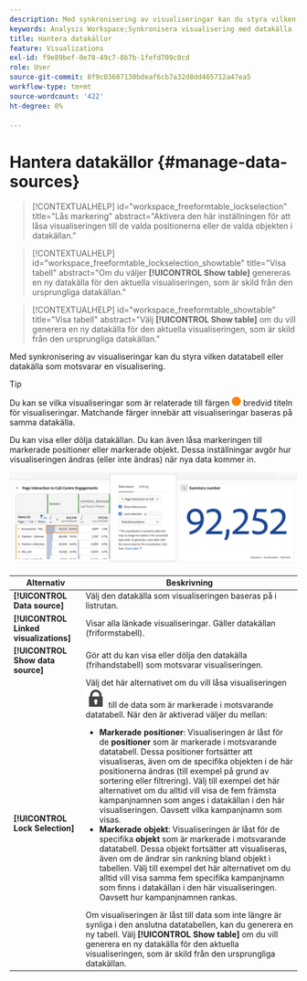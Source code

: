 ```yaml
---
description: Med synkronisering av visualiseringar kan du styra vilken datatabell eller datakälla som motsvarar en visualisering.
keywords: Analysis Workspace;Synkronisera visualisering med datakälla
title: Hantera datakällor
feature: Visualizations
exl-id: f9e89bef-0e78-49c7-8b7b-1fefd709c0cd
role: User
source-git-commit: 8f9c03607130bdeaf6cb7a32d8dd465712a47ea5
workflow-type: tm+mt
source-wordcount: '422'
ht-degree: 0%

---
```


# Hantera datakällor {#manage-data-sources}

<!-- markdownlint-disable MD034 -->

>[!CONTEXTUALHELP]
>id="workspace_freeformtable_lockselection"
>title="Lås markering"
>abstract="Aktivera den här inställningen för att låsa visualiseringen till de valda positionerna eller de valda objekten i datakällan."

<!-- markdownlint-enable MD034 -->

<!-- markdownlint-disable MD034 -->

>[!CONTEXTUALHELP]
>id="workspace_freeformtable_lockselection_showtable"
>title="Visa tabell"
>abstract="Om du väljer **[!UICONTROL Show table]** genereras en ny datakälla för den aktuella visualiseringen, som är skild från den ursprungliga datakällan."

<!-- markdownlint-enable MD034 -->

<!-- markdownlint-disable MD034 -->

>[!CONTEXTUALHELP]
>id="workspace_freeformtable_showtable"
>title="Visa tabell"
>abstract="Välj **[!UICONTROL Show table]** om du vill generera en ny datakälla för den aktuella visualiseringen, som är skild från den ursprungliga datakällan."

<!-- markdownlint-enable MD034 -->



Med synkronisering av visualiseringar kan du styra vilken datatabell eller datakälla som motsvarar en visualisering.

>[!TIP]
>
>Du kan se vilka visualiseringar som är relaterade till färgen ![StatusOrange](/help/assets/icons/StatusOrange.svg) bredvid titeln för visualiseringar. Matchande färger innebär att visualiseringar baseras på samma datakälla.
>

Du kan visa eller dölja datakällan. Du kan även låsa markeringen till markerade positioner eller markerade objekt. Dessa inställningar avgör hur visualiseringen ändras (eller inte ändras) när nya data kommer in.

![Dialogrutan Data Source med alternativen som beskrivs i nästa avsnitt.](assets/lock-selection.png)


| Alternativ | Beskrivning |
|--- |--- |
| **[!UICONTROL Data source]** | Välj den datakälla som visualiseringen baseras på i listrutan. |
| **[!UICONTROL Linked visualizations]** | Visar alla länkade visualiseringar. Gäller datakällan (friformstabell). |
| **[!UICONTROL Show data source]** | Gör att du kan visa eller dölja den datakälla (frihandstabell) som motsvarar visualiseringen. |
| **[!UICONTROL Lock Selection]** | Välj det här alternativet om du vill låsa visualiseringen ![LockClosed](/help/assets/icons/LockClosed.svg) till de data som är markerade i motsvarande datatabell. När den är aktiverad väljer du mellan:  <ul><li>**Markerade positioner**: Visualiseringen är låst för de **positioner** som är markerade i motsvarande datatabell. Dessa positioner fortsätter att visualiseras, även om de specifika objekten i de här positionerna ändras (till exempel på grund av sortering eller filtrering). Välj till exempel det här alternativet om du alltid vill visa de fem främsta kampanjnamnen som anges i datakällan i den här visualiseringen. Oavsett vilka kampanjnamn som visas.</li> <li>**Markerade objekt**: Visualiseringen är låst för de specifika **objekt** som är markerade i motsvarande datatabell. Dessa objekt fortsätter att visualiseras, även om de ändrar sin rankning bland objekt i tabellen. Välj till exempel det här alternativet om du alltid vill visa samma fem specifika kampanjnamn som finns i datakällan i den här visualiseringen. Oavsett hur kampanjnamnen rankas.</li></ul>Om visualiseringen är låst till data som inte längre är synliga i den anslutna datatabellen, kan du generera en ny tabell. Välj **[!UICONTROL Show table]** om du vill generera en ny datakälla för den aktuella visualiseringen, som är skild från den ursprungliga datakällan. |
